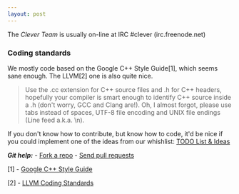 ```yaml
---
layout: post
---
```


The *Clever Team* is usually on-line at IRC #clever (irc.freenode.net)

### Coding standards

We mostly code based on the Google C++ Style Guide[1], which seems sane enough.
The LLVM[2] one is also quite nice. 

> Use the .cc extension for C++ source files and .h for C++ headers, hopefully 
> your compiler is smart enough to identify C++ source inside a .h (don't worry, 
> GCC and Clang are!). Oh, I almost forgot, please use tabs instead of spaces, 
> UTF-8 file encoding and UNIX file endings (Line feed a.k.a. \n).

If you don't know how to contribute, but know how to code, it'd be nice if you
could implement one of the ideas from our whishlist: 
[TODO List & Ideas](https://github.com/clever-lang/clever/wiki/TODO-List-&-Ideas)

***Git help:*** - [Fork a repo](http://help.github.com/fork-a-repo/) - [Send pull requests](http://help.github.com/send-pull-requests/)

[1] - [Google C++ Style Guide](http://google-styleguide.googlecode.com/svn/trunk/cppguide.xml)

[2] - [LLVM Coding Standards](http://llvm.org/docs/CodingStandards.html)
